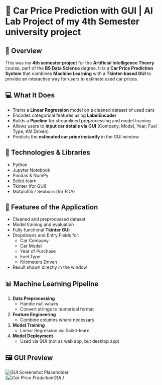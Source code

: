 # 🚗 Car Price Prediction with GUI | AI Lab Project of my 4th Semester university project 

## 📌 Overview

This was my **4th semester project** for the **Artificial Intelligence Theory** course, part of the **BS Data Science** degree. It is a **Car Price Prediction System** that combines **Machine Learning** with a **Tkinter-based GUI** to provide an interactive way for users to estimate used car prices.

## 💻 What It Does

- Trains a **Linear Regression** model on a cleaned dataset of used cars
- Encodes categorical features using **LabelEncoder**
- Builds a **Pipeline** for streamlined preprocessing and model training
- Allows users to **input car details via GUI** (Company, Model, Year, Fuel Type, KM Driven)
- Predicts the **estimated car price instantly** in the GUI window

## 🧠 Technologies & Libraries

- Python
- Jupyter Notebook
- Pandas & NumPy
- Scikit-learn
- Tkinter (for GUI)
- Matplotlib / Seaborn (for EDA)

## 🎯 Features of the Application

- Cleaned and preprocessed dataset
- Model training and evaluation
- Fully functional **Tkinter GUI**
- Dropdowns and Entry Fields for:
  - Car Company
  - Car Model
  - Year of Purchase
  - Fuel Type
  - Kilometers Driven
- Result shown directly in the window

## 📊 Machine Learning Pipeline

1. **Data Preprocessing**
   - Handle null values
   - Convert strings to numerical format
2. **Feature Engineering**
   - Combine columns where necessary
3. **Model Training**
   - Linear Regression via Scikit-learn
4. **Model Deployment**
   - Used via GUI (not as web app, but desktop app)

## 🖼 GUI Preview

![GUI Screenshot Placeholder](gui_screenshot.png)  
*(![Car Price PredictionGUI](https://github.com/user-attachments/assets/439af69d-4e21-4320-b252-029dd14d2674)
)*
